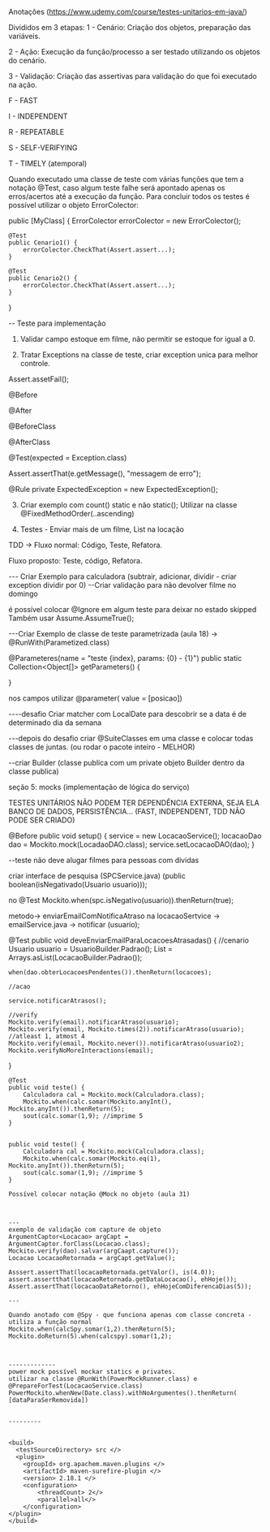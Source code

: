 Anotações (https://www.udemy.com/course/testes-unitarios-em-java/)

Divididos em 3 etapas:
1 - Cenário: Criação dos objetos, preparação das variáveis.

2 - Ação: Execução da função/processo a ser testado utilizando os objetos do cenário.

3 - Validação: Criação das assertivas para validação do que foi executado na ação.


F - FAST

I - INDEPENDENT

R - REPEATABLE

S - SELF-VERIFYING

T - TIMELY (atemporal)


Quando executado uma classe de teste com várias funções que tem a notação @Test, caso algum teste falhe será apontado apenas os erros/acertos até a execução da função.
Para concluir todos os testes é possível utilizar o objeto ErrorColector:

public [MyClass] {
ErrorColector errorColector = new ErrorColector();

	@Test
	public Cenario1() {
		errorColector.CheckThat(Assert.assert...);
	}
	
	@Test
	public Cenario2() {
		errorColector.CheckThat(Assert.assert...);
	}
}


-- Teste para implementação
1. Validar campo estoque em filme, não permitir se estoque for igual a 0.
   
2. Tratar Exceptions na classe de teste, criar exception unica para melhor controle.

Assert.assetFail(); 

@Before 

@After 

@BeforeClass 

@AfterClass

@Test(expected = Exception.class) 

Assert.assertThat(e.getMessage(), "messagem de erro");

@Rule private ExpectedException = new ExpectedException();

3. Criar exemplo com count() static e não static();
	Utilizar na classe @FixedMethodOrder(..ascending)
    
4. Testes - Enviar mais de um filme, List<Filme> na locação


TDD ->
Fluxo normal:  Código, Teste, Refatora.

Fluxo proposto: Teste, código, Refatora.

--- Criar Exemplo para calculadora
(subtrair, adicionar, dividir - criar exception dividir por 0)
--Criar validação para não devolver filme no domingo

é possível colocar @Ignore em algum teste para deixar no estado skipped
Também usar Assume.AssumeTrue();


---Criar Exemplo de classe de teste parametrizada (aula 18) -> @RunWith(Parametized.class)

@Parameteres(name = "teste {index}, params: {0} - {1}")
public static Collection<Object[]> getParameters() {

}

nos campos utilizar @parameter( value = [posicao])

----desafio
Criar matcher com LocalDate para descobrir se a data é de determinado dia da semana


---depois do desafio criar @SuiteClasses em uma classe e colocar todas classes de juntas. (ou rodar o pacote inteiro - MELHOR)


--criar Builder (classe publica com um private objeto Builder dentro da classe publica)

seção 5: mocks (implementação de lógica do serviço)

TESTES UNITÁRIOS NÃO PODEM TER DEPENDÊNCIA EXTERNA, SEJA ELA BANCO DE DADOS, PERSISTÊNCIA... (FAST, INDEPENDENT, TDD NÃO PODE SER CRIADO)

@Before
public void setup() {
service = new LocacaoService();
locacaoDao dao = Mockito.mock(LocadaoDAO.class);
service.setLocacaoDAO(dao);
}

--teste não deve alugar filmes para pessoas com dividas

criar interface de pesquisa (SPCService.java) (public boolean(isNegativado(Usuario usuario)));

no @Test
Mockito.when(spc.isNegativo(usuario)).thenReturn(true);


metodo-> enviarEmailComNotificaAtraso na locacaoSertvice
-> emailService.java -> notificar
(usuario);


@Test
public void deveEnviarEmailParaLocacoesAtrasadas() {
//cenario
Usuario usuario = UsuarioBuilder.Padrao();
List<Locacao> = Arrays.asList(LocacaoBuilder.Padrao());

	when(dao.obterLocacoesPendentes()).thenReturn(locacoes);
	
	//acao
	
	service.notificarAtrasos();
	
	//verify
	Mockito.verify(email).notificarAtraso(usuario);
	Mockito.verify(email, Mockito.times(2)).notificarAtraso(usuario); //atleast 1, atmost 4
	Mockito.verify(email, Mockito.never()).notificarAtraso(usuario2);
	Mockito.verifyNoMoreInteractions(email);

}



	@Test
	public void teste() {
		Calculadora cal = Mockito.mock(Calculadora.class);
		Mockito.when(calc.somar(Mockito.anyInt(), Mockito.anyInt()).thenReturn(5);
		sout(calc.somar(1,9); //imprime 5
	}
	
	
	public void teste() {
		Calculadora cal = Mockito.mock(Calculadora.class);
		Mockito.when(calc.somar(Mockito.eq(1), Mockito.anyInt()).thenReturn(5);
		sout(calc.somar(1,9); //imprime 5
	}
	
	Possível colocar notação @Mock no objeto (aula 31)
	
	
	
	---
	exemplo de validação com capture de objeto
	ArgumentCaptor<Locacao> argCapt = ArgumentCaptor.forClass(Locacao.class);
	Mockito.verify(dao).salvar(argCaapt.capture());
	Locacao LocacaoRetornada = argCapt.getValue();
	
	Asssert.assertThat(locacaoRetornada.getValor(), is(4.0));
	assert.assertthat(locacaoRetornada.getDataLocacao(), ehHoje());
	Assert.assertThat(locacaoDataRetorno(), ehHojeComDiferencaDias(5));
	
	---
	
	Quando anotado com @Spy - que funciona apenas com classe concreta - utiliza a função normal
	Mockito.when(calcSpy.somar(1,2).thenReturn(5);
	Mockito.doReturn(5).when(calcspy).somar(1,2);
	
	
	
	-------------
	power mock possível mockar statics e privates.
	utilizar na classe @RunWith(PowerMockRunner.class) e @PrepareForTest(LocacaoService.class)
	PowerMockito.whenNew(Date.class).withNoArgumentes().thenReturn( [dataParaSerRemovida])
	
	
	---------
	
	
	<build>
	  <testSourceDirectory> src </>
	  <plugin> 
		<groupId> org.apachem.maven.plugins </>
		<artifactId> maven-surefire-plugin </>
		<version> 2.18.1 </>
		<configuration>
			<threadCount> 2</>
			<parallel>all</>
		</configuration>
	</plugin>
	</build>
			
	
	
	
	
	
	
	